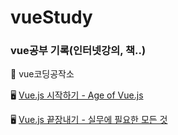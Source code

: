 # vueStudy
<h3>vue공부 기록(인터넷강의, 책..)</h3>


   📔 vue코딩공작소
    
   🖥 <a href="https://www.inflearn.com/course/Age-of-Vuejs">Vue.js 시작하기 - Age of Vue.js</a>
    
   🖥 <a href="https://www.inflearn.com/course/vue-js-%EB%81%9D%EB%82%B4%EA%B8%B0-%EC%BA%A1%ED%8B%B4%ED%8C%90%EA%B5%90">Vue.js 끝장내기 - 실무에 필요한 모든 것</a>
    
